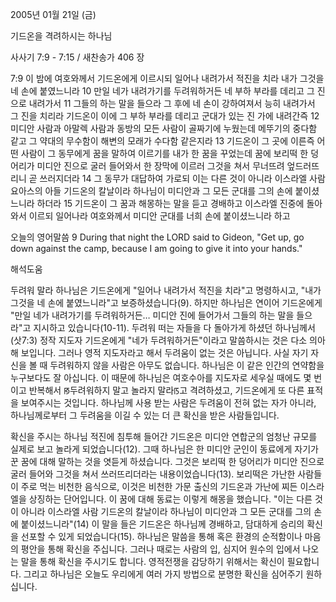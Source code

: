 2005년 01월 21일 (금)

기드온을 격려하시는 하나님



사사기 7:9 - 7:15 / 새찬송가 406 장


7:9 이 밤에 여호와께서 기드온에게 이르시되 일어나 내려가서 적진을 치라 내가 그것을 네 손에 붙였느니라 10 만일 네가 내려가기를 두려워하거든 네 부하 부라를 데리고 그 진으로 내려가서 11 그들의 하는 말을 들으라 그 후에 네 손이 강하여져서 능히 내려가서 그 진을 치리라 기드온이 이에 그 부하 부라를 데리고 군대가 있는 진 가에 내려간즉 12 미디안 사람과 아말렉 사람과 동방의 모든 사람이 골짜기에 누웠는데 메뚜기의 중다함 같고 그 약대의 무수함이 해변의 모래가 수다함 같은지라 13 기드온이 그 곳에 이른즉 어떤 사람이 그 동무에게 꿈을 말하여 이르기를 내가 한 꿈을 꾸었는데 꿈에 보리떡 한 덩어리가 미디안 진으로 굴러 들어와서 한 장막에 이르러 그것을 쳐서 무너뜨려 엎드러뜨리니 곧 쓰러지더라 14 그 동무가 대답하여 가로되 이는 다른 것이 아니라 이스라엘 사람 요아스의 아들 기드온의 칼날이라 하나님이 미디안과 그 모든 군대를 그의 손에 붙이셨느니라 하더라 15 기드온이 그 꿈과 해몽하는 말을 듣고 경배하고 이스라엘 진중에 돌아와서 이르되 일어나라 여호와께서 미디안 군대를 너희 손에 붙이셨느니라 하고 

오늘의 영어말씀
9 During that night the LORD said to Gideon, "Get up, go down against the camp, because I am going to give it into your hands."

해석도움





두려워 말라
하나님은 기드온에게 "일어나 내려가서 적진을 치라"고 명령하시고, "내가 그것을 네 손에 붙였느니라"고 보증하셨습니다(9). 하지만 하나님은 연이어 기드온에게 "만일 네가 내려가기를 두려워하거든… 미디안 진에 들어가서 그들의 하는 말을 들으라"고 지시하고 있습니다(10-11). 두려워 떠는 자들을 다 돌아가게 하셨던 하나님께서(삿7:3) 정작 지도자 기드온에게 "네가 두려워하거든"이라고 말씀하시는 것은 다소 의아해 보입니다. 그러나 영적 지도자라고 해서 두려움이 없는 것은 아닙니다. 사실 자기 자신을 볼 때 두려워하지 않을 사람은 아무도 없습니다. 하나님은 이 같은 인간의 연약함을 누구보다도 잘 아십니다. 이 때문에 하나님은 여호수아를 지도자로 세우실 때에도 몇 번이고 반복해서 ꡐ두려워하지 말고 놀라지 말라ꡑ고 격려하셨고, 기드온에게 또 다른 표적을 보여주시는 것입니다. 하나님께 사용 받는 사람은 두려움이 전혀 없는 자가 아니라, 하나님께로부터 그 두려움을 이길 수 있는 더 큰 확신을 받은 사람들입니다.    

확신을 주시는 하나님
적진에 침투해 들어간 기드온은 미디안 연합군의 엄청난 규모를 실제로 보고 놀라게 되었습니다(12). 그때 하나님은 한 미디안 군인이 동료에게 자기가 꾼 꿈에 대해 말하는 것을 엿듣게 하셨습니다. 그것은 보리떡 한 덩어리가 미디안 진으로 굴러 들어와 그것을 쳐서 쓰러뜨리더라는 내용이었습니다(13). 보리떡은 가난한 사람들이 주로 먹는 비천한 음식으로, 이것은 비천한 가문 출신의 기드온과 가난에 찌든 이스라엘을 상징하는 단어입니다. 이 꿈에 대해 동료는 이렇게 해몽을 했습니다. "이는 다른 것이 아니라 이스라엘 사람 기드온의 칼날이라 하나님이 미디안과 그 모든 군대를 그의 손에 붙이셨느니라"(14) 이 말을 들은 기드온은 하나님께 경배하고, 담대하게 승리의 확신을 선포할 수 있게 되었습니다(15). 하나님은 말씀을 통해 혹은 환경의 순적함이나 마음의 평안을 통해 확신을 주십니다. 그러나 때로는 사람의 입, 심지어 원수의 입에서 나오는 말을 통해 확신을 주시기도 합니다. 영적전쟁을 감당하기 위해서는 확신이 필요합니다. 그리고 하나님은 오늘도 우리에게 여러 가지 방법으로 분명한 확신을 심어주기 원하십니다.